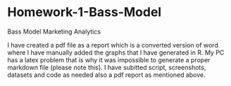 # Homework-1-Bass-Model
Bass Model Marketing Analytics 

I have created a pdf file as a report which is a converted version of word where I have manually added the graphs that I have generated in R. My PC has a latex problem that is why it was impossible to generate a proper markdown file (please note this).
I have subitted script, screenshots, datasets and code as needed also a pdf report as mentioned above. 
